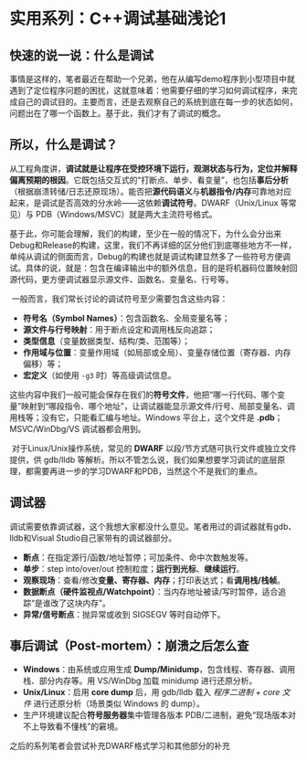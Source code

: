 # 实用系列：C++调试基础浅论1

## 快速的说一说：什么是调试

​	事情是这样的，笔者最近在帮助一个兄弟，他在从编写demo程序到小型项目中就遇到了定位程序问题的困扰，这就意味着：他需要仔细的学习如何调试程序，来完成自己的调试目的。主要而言，还是去观察自己的系统到底在每一步的状态如何，问题出在了哪一个函数上。基于此，我们才有了调试的概念。

## 所以，什么是调试？

​	从工程角度讲，**调试就是让程序在受控环境下运行，观测状态与行为，定位并解释偏离预期的根因**。它既包括交互式的“打断点、单步、看变量”，也包括**事后分析**（根据崩溃转储/日志还原现场）。能否把**源代码语义**与**机器指令/内存**可靠地对应起来，是调试是否高效的分水岭——这依赖**调试符号**。DWARF（Unix/Linux 等常见）与 PDB（Windows/MSVC）就是两大主流符号格式。

​	基于此，你可能会理解，我们的构建，至少在一般的情况下，为什么会分出来Debug和Release的构建，这里，我们不再详细的区分他们到底哪些地方不一样，单纯从调试的侧面而言，Debug的构建也就是调试构建显然多了一些符号方便调试。具体的说，就是：包含在编译输出中的额外信息，目的是将机器码位置映射回源代码，更方便调试器显示源文件、函数名、变量名、行号等。

​	一般而言，我们常长讨论的调试符号至少需要包含这些内容：

- **符号名（Symbol Names）**：包含函数名、全局变量名等；
- **源文件与行号映射**：用于断点设定和调用栈反向追踪；
- **类型信息**（变量数据类型、结构/类、范围等）；
- **作用域与位置**：变量作用域（如局部或全局）、变量存储位置（寄存器、内存偏移）等；
- **宏定义**（如使用 `-g3` 时）等高级调试信息。

​	这些内容中我们一般可能会保存在我们的**符号文件**，他把“哪一行代码、哪个变量”映射到“哪段指令、哪个地址”，让调试器能显示源文件/行号、局部变量名、调用栈等；没有它，只能看汇编与地址。Windows 平台上，这个文件是 **.pdb**；MSVC/WinDbg/VS 调试器都会用到。

​	对于Linux/Unix操作系统，常见的 **DWARF** 以段/节方式随可执行文件或独立文件提供，供 gdb/lldb 等解析。所以不管怎么说，我们如果想要学习调试的底层原理，都需要再进一步的学习DWARF和PDB，当然这个不是我们的重点。

## 调试器

​	调试需要依靠调试器，这个我想大家都没什么意见。笔者用过的调试器就有gdb、lldb和Visual Studio自己家带有的调试器部分。

- **断点**：在指定源行/函数/地址暂停；可加条件、命中次数触发等。
- **单步**：step into/over/out 控制粒度；**运行到光标**、**继续运行**。
- **观察现场**：查看/修改**变量、寄存器、内存**；打印表达式；看**调用栈/栈帧**。
- **数据断点（硬件监视点/Watchpoint）**：当内存地址被读/写时暂停，适合追踪“是谁改了这块内存”。
- **异常/信号断点**：抛异常或收到 SIGSEGV 等时自动停下。

## 事后调试（Post-mortem）：崩溃之后怎么查

- **Windows**：由系统或应用生成 **Dump/Minidump**，包含线程、寄存器、调用栈、部分内存等。用 VS/WinDbg 加载 minidump 进行还原分析。
- **Unix/Linux**：启用 **core dump** 后，用 gdb/lldb 载入 *程序二进制 + core 文件* 进行还原分析（场景类似 Windows 的 dump）。
- 生产环境建议配合**符号服务器**集中管理各版本 PDB/二进制，避免“现场版本对不上导致看不懂栈”的窘境。

之后的系列笔者会尝试补充DWARF格式学习和其他部分的补充